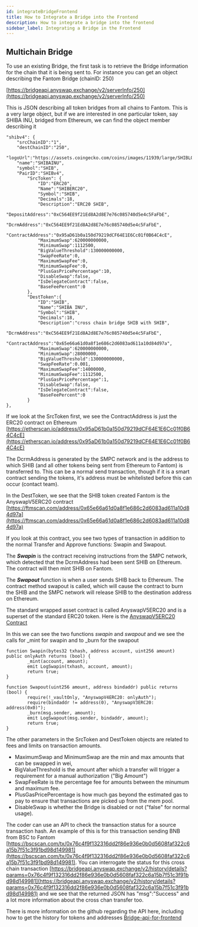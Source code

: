 ```yaml
---
id: integrateBridgeFrontend
title: How to Integrate a Bridge into the Frontend
description: How to integrate a bridge into the frontend
sidebar_label: Integrating a Bridge in the Frontend
---
```


## Multichain Bridge

To use an existing Bridge, the first task is to retrieve the Bridge information for the chain that it is being sent to. For instance you can get an object describing the Fantom Bridge (chainID: 250)

[https://bridgeapi.anyswap.exchange/v2/serverInfo/250](https://bridgeapi.anyswap.exchange/v2/serverInfo/250)

This is JSON describing all token bridges from all chains to Fantom. This is a very large object, but if we are interested in one particular token, say SHIBA INU, bridged from Ethereum, we can find the object member describing it 

```
"shibv4": {
    "srcChainID":"1",
    "destChainID":"250",
    "logoUrl":"https://assets.coingecko.com/coins/images/11939/large/SHIBLOGO.png",
    "name":"SHIBAINU",
    "symbol":"SHIB",
    "PairID":"SHIBv4",
        "SrcToken": {
            "ID":"ERC20",
            "Name":"SHIBERC20",
            "Symbol":"SHIB",
            "Decimals":18,
            "Description":"ERC20 SHIB",
            "DepositAddress":"0xC564EE9f21Ed8A2d8E7e76c085740d5e4c5FaFbE",
            "DcrmAddress":"0xC564EE9f21Ed8A2d8E7e76c085740d5e4c5FaFbE",
            "ContractAddress":"0x95aD61b0a150d79219dCF64E1E6Cc01f0B64C4cE",
            "MaximumSwap":620000000000,
            "MinimumSwap":1112500,
            "BigValueThreshold":130000000000,
            "SwapFeeRate":0,
            "MaximumSwapFee":0,
            "MinimumSwapFee":0,
            "PlusGasPricePercentage":10,
            "DisableSwap":false,
            "IsDelegateContract":false,
            "BaseFeePercent":0
        },
        "DestToken":{
            "ID":"SHIB",
            "Name":"SHIBA INU",
            "Symbol":"SHIB",
            "Decimals":18,
            "Description":"cross chain bridge SHIB with SHIB",
            "DcrmAddress":"0xC564EE9f21Ed8A2d8E7e76c085740d5e4c5FaFbE",
            "ContractAddress":"0x65e66a61d0a8f1e686c2d6083ad611a10d84d97a",
            "MaximumSwap":620000000000,
            "MinimumSwap":28000000,
            "BigValueThreshold":130000000000,
            "SwapFeeRate":0.001,
            "MaximumSwapFee":14000000,
            "MinimumSwapFee":1112500,
            "PlusGasPricePercentage":1,
            "DisableSwap":false,
            "IsDelegateContract":false,
            "BaseFeePercent":0
        }
},
```

If we look at the SrcToken first, we see the ContractAddress is just the ERC20 contract on Ethereum [https://etherscan.io/address/0x95aD61b0a150d79219dCF64E1E6Cc01f0B64C4cE](https://etherscan.io/address/0x95aD61b0a150d79219dCF64E1E6Cc01f0B64C4cE)

The DcrmAddress is generated by the SMPC network and is the address to which SHIB (and all other tokens being sent from Ethereum to Fantom) is transferred to. This can be a normal send transaction, though if it is a smart contract sending the tokens, it's address must be whitelisted before this can occur (contact team). 

In the DestToken, we see that the SHIB token created Fantom is the AnyswapV5ERC20 contract [https://ftmscan.com/address/0x65e66a61d0a8f1e686c2d6083ad611a10d84d97a](https://ftmscan.com/address/0x65e66a61d0a8f1e686c2d6083ad611a10d84d97a) 

If you look at this contract, you see two types of transaction in addition to the normal Transfer and Approve  functions: Swapin and Swapout. 

The ***Swapin*** is the contract receiving instructions from the SMPC network, which detected that the DcrmAddress had been sent SHIB on Ethereum. The contract will then mint SHIB on Fantom. 

The ***Swapout*** function is when a user sends SHIB back to Ethereum. The contract method swapout is called, which will cause the contract to burn the SHIB and the SMPC network will release SHIB to the destination address on Ethereum.

The standard wrapped asset contract is called AnyswapV5ERC20 and is a superset of the standard ERC20 token. Here is the [AnyswapV5ERC20 Contract](https://github.com/andrecronje/anyswap-v1-core/blob/master/contracts/AnyswapV5ERC20.sol)

In this we can see the two functions *swapin* and *swapout* and we see the calls for _mint for swapin and to _burn for the swapout

```
function Swapin(bytes32 txhash, address account, uint256 amount) public onlyAuth returns (bool) {
        _mint(account, amount);
        emit LogSwapin(txhash, account, amount);
        return true;
}

function Swapout(uint256 amount, address bindaddr) public returns (bool) {
        require(!_vaultOnly, "AnyswapV4ERC20: onlyAuth");
        require(bindaddr != address(0), "AnyswapV3ERC20: address(0x0)");
        _burn(msg.sender, amount);
        emit LogSwapout(msg.sender, bindaddr, amount);
        return true;
}
```

The other parameters in the SrcToken and DestToken objects are related to fees and limits on transaction amounts.

- MaximumSwap and MinimumSwap are the min and max amounts that can be swapped in wei,
- BigValueThreshold is the amount after which a transfer will trigger a requirement for a manual authorization ("Big Amount")
- SwapFeeRate is the percentage fee for amounts between the minumum and maximum fee.
- PlusGasPricePercentage is how much gas beyond the estimated gas to pay to ensure that transactions are picked up from the mem pool.
- DisableSwap is whether the Bridge is disabled or not ("false" for normal usage).

The coder can use an API to check the transaction status for a source transaction hash. An example of this is for this transaction sending BNB from BSC to Fantom [https://bscscan.com/tx/0x76c4f9f132316dd2f86e936e0b0d5608faf322c6a15b7f51c3f91bd98d149981](https://bscscan.com/tx/0x76c4f9f132316dd2f86e936e0b0d5608faf322c6a15b7f51c3f91bd98d149981). You can interrogate the status for this cross chain transaction [https://bridgeapi.anyswap.exchange/v2/history/details?params=0x76c4f9f132316dd2f86e936e0b0d5608faf322c6a15b7f51c3f91bd98d149981](https://bridgeapi.anyswap.exchange/v2/history/details?params=0x76c4f9f132316dd2f86e936e0b0d5608faf322c6a15b7f51c3f91bd98d149981) and we see that the returned JSON has "msg":"Success" and a lot more information about the cross chan transfer too.

There is more information on the github regarding the API here, including how to get the history for tokens and addresses [Bridge-api-for-frontend](https://github.com/anyswap/CrossChain-Bridge/wiki/Bridge-api-for-frontend)

